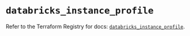 # `databricks_instance_profile`

Refer to the Terraform Registry for docs: [`databricks_instance_profile`](https://registry.terraform.io/providers/databricks/databricks/1.76.0/docs/resources/instance_profile).
